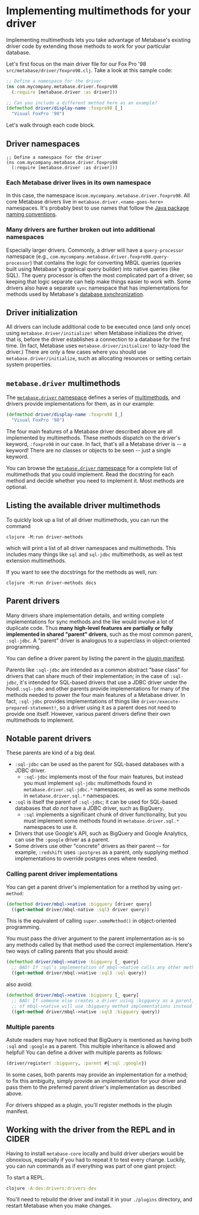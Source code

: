 # Implementing multimethods for your driver

Implementing multimethods lets you take advantage of Metabase's existing driver code by extending those methods to work for your particular database.

Let's first focus on the main driver file for our Fox Pro '98 `src/metabase/driver/foxpro98.clj`. Take a look at this sample code:

```clj
;; Define a namespace for the driver
(ns com.mycompany.metabase.driver.foxpro98
  (:require [metabase.driver :as driver]))

;; Can you include a different method here as an example?
(defmethod driver/display-name :foxpro98 [_]
  "Visual FoxPro '98")
```

Let's walk through each code block.

## Driver namespaces

```
;; Define a namespace for the driver
(ns com.mycompany.metabase.driver.foxpro98
  (:require [metabase.driver :as driver]))
```

### Each Metabase driver lives in its own namespace

In this case, the namespace is`com.mycompany.metabase.driver.foxpro98`.
All core Metabase drivers live in `metabase.driver.<name-goes-here>` namespaces. It's probably best to use names that follow the [Java package naming conventions](https://en.wikipedia.org/wiki/Java_package#Package_naming_conventions).

### Many drivers are further broken out into additional namespaces

Especially larger drivers. Commonly, a driver will have a `query-processor` namespace (e.g., `com.mycompany.metabase.driver.foxpro98.query-processor`) that contains the logic for converting MBQL queries (queries built using Metabase's graphical query builder) into native queries (like SQL). The query processor is often the most complicated part of a driver, so keeping that logic separate can help make things easier to work with. Some drivers also have a separate `sync` namespace that has implementations for methods used by Metabase's [database synchronization](https://www.metabase.com/docs/latest/administration-guide/01-managing-databases.html#database-syncing).

## Driver initialization

All drivers can include additional code to be executed once (and only once) using `metabase.driver/initialize!` when Metabase initializes the driver, that is, before the driver establishes a connection to a database for the first time. (In fact, Metabase uses `metabase.driver/initialize!` to lazy-load the driver.) There are only a few cases where you should use `metabase.driver/initialize`, such as allocating resources or setting certain system properties.

## `metabase.driver` multimethods

The [`metabase.driver` namespace](https://github.com/metabase/metabase/blob/master/src/metabase/driver.clj) defines a series of [multimethods](https://clojure.org/reference/multimethods), and drivers provide implementations for them, as in our example:

```clj
(defmethod driver/display-name :foxpro98 [_]
  "Visual FoxPro '98")
```

The four main features of a Metabase driver described above are all implemented by multimethods. These methods dispatch on the driver's keyword, `:foxpro98` in our case. In fact, that's all a Metabase driver is -- a keyword! There are no classes or objects to be seen -- just a single keyword.

You can browse the [`metabase.driver` namespace](https://github.com/metabase/metabase/blob/master/src/metabase/driver.clj) for a complete list of multimethods that you could implement. Read the docstring for each method and decide whether you need to implement it. Most methods are optional.

## Listing the available driver multimethods

To quickly look up a list of all driver multimethods, you can run the command

```
clojure -M:run driver-methods
```

which will print a list of all driver namespaces and multimethods. This includes many things like `sql` and `sql-jdbc` multimethods, as well as test extension multimethods.

If you want to see the docstrings for the methods as well, run:

```
clojure -M:run driver-methods docs
```

## Parent drivers

Many drivers share implementation details, and writing complete implementations for sync methods and the like would involve a lot of duplicate code. Thus **many high-level features are partially or fully implemented in shared "parent" drivers**, such as the most common parent, `:sql-jdbc`. A "parent" driver is analogous to a superclass in object-oriented programming.

You can define a driver parent by listing the parent in the [plugin manifest](plugins.md).

Parents like `:sql-jdbc` are intended as a common abstract "base class" for drivers that can share much of their implementation; in the case of `:sql-jdbc`, it's intended for SQL-based drivers that use a JDBC driver under the hood.`:sql-jdbc` and other parents provide implementations for many of the methods needed to power the four main features of a Metabase driver. In fact, `:sql-jdbc` provides implementations of things like `driver/execute-prepared-statement!`, so a driver using it as a parent does not need to provide one itself. However, various parent drivers define their own multimethods to implement.

## Notable parent drivers

These parents are kind of a big deal.

- `:sql-jdbc` can be used as the parent for SQL-based databases with a JDBC driver.
  - `:sql-jdbc` implements most of the four main features, but instead you must implement `sql-jdbc` multimethods found in `metabase.driver.sql-jdbc.*` namespaces, as well as some methods in `metabase.driver.sql.*` namespaces.
- `:sql` is itself the parent of `:sql-jdbc`; it can be used for SQL-based databases that _do not_ have a JDBC driver, such as BigQuery.
  - `:sql` implements a significant chunk of driver functionality, but you must implement some methods found in `metabase.driver.sql.*` namespaces to use it.
- Drivers that use Google's API, such as BigQuery and Google Analytics, can use the `:google` driver as a parent.
- Some drivers use other "concrete" drivers as their parent -- for example, `:redshift` uses `:postgres` as a parent, only supplying method implementations to override postgres ones where needed.

### Calling parent driver implementations

You can get a parent driver's implementation for a method by using `get-method`:

```clj
(defmethod driver/mbql->native :bigquery [driver query]
  ((get-method driver/mbql-native :sql) driver query))
```

This is the equivalent of calling `super.someMethod()` in object-oriented programming.

You must pass the driver argument to the parent implementation as-is so any methods called by that method used the correct implementation. Here's two ways of calling parents that you should avoid:

```clj
(defmethod driver/mbql->native :bigquery [_ query]
  ;; BAD! If :sql's implementation of mbql->native calls any other methods, it won't use the :bigquery implementation
  ((get-method driver/mbql->native :sql) :sql query))
```

also avoid:

```clj
(defmethod driver/mbql->native :bigquery [_ query]
  ;; BAD! If someone else creates a driver using :bigquery as a parent, any methods called by :sql's implementation
  ;; of mbql->native will use :bigquery method implementations instead of custom ones for that driver
  ((get-method driver/mbql->native :sql) :bigquery query))
```

### Multiple parents

Astute readers may have noticed that BigQuery is mentioned as having both `:sql` and `:google` as a parent. This multiple inheritance is allowed and helpful! You can define a driver with multiple parents as follows:

```clj
(driver/register! :bigquery, :parent #{:sql :google})
```

In some cases, both parents may provide an implementation for a method; to fix this ambiguity, simply provide an implementation for your driver and pass them to the preferred parent driver's implementation as described above.

For drivers shipped as a plugin, you'll register methods in the plugin manifest.

## Working with the driver from the REPL and in CIDER

Having to install `metabase-core` locally and build driver uberjars would be obnoxious, especially if you had to repeat it to test every change. Luckily, you can run commands as if everything was part of one giant project:

To start a REPL.

```bash
clojure -A:dev:drivers:drivers-dev
```

You'll need to rebuild the driver and install it in your `./plugins` directory, and restart Metabase when you make changes.
